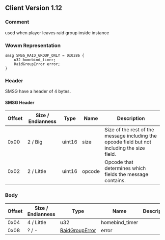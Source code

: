 ## Client Version 1.12

### Comment

used when player leaves raid group inside instance

### Wowm Representation
```rust,ignore
smsg SMSG_RAID_GROUP_ONLY = 0x0286 {
    u32 homebind_timer;
    RaidGroupError error;
}
```
### Header
SMSG have a header of 4 bytes.

#### SMSG Header
| Offset | Size / Endianness | Type   | Name   | Description |
| ------ | ----------------- | ------ | ------ | ----------- |
| 0x00   | 2 / Big           | uint16 | size   | Size of the rest of the message including the opcode field but not including the size field.|
| 0x02   | 2 / Little        | uint16 | opcode | Opcode that determines which fields the message contains.|

### Body

| Offset | Size / Endianness | Type | Name | Description | Comment |
| ------ | ----------------- | ---- | ---- | ----------- | ------- |
| 0x04 | 4 / Little | u32 | homebind_timer |  |  |
| 0x08 | ? / - | [RaidGroupError](raidgrouperror.md) | error |  |  |

